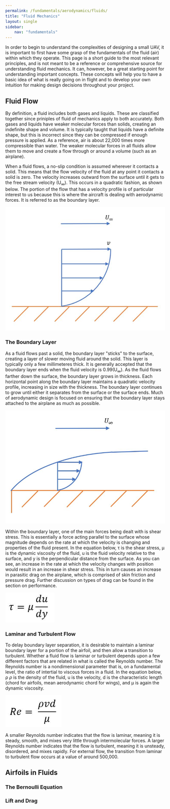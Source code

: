 ```yaml
---
permalink: /fundamentals/aerodynamics/fluids/
title: "Fluid Mechanics"
layout: single
sidebar:
    nav: "fundamentals"
---
```


In order to begin to understand the complexities of designing a small UAV, it is important to first have some grasp of the fundamentals of the fluid (air) within which they operate. This page is a short guide to the most relevant principles, and is not meant to be a reference or comprehensive source for understanding fluid mechanics. It can, however, be a great starting point for understanding important concepts. These concepts will help you to have a basic idea of what is really going on in flight and to develop your own intuition for making design decisions throughout your project.

## Fluid Flow
By definition, a fluid includes both gases and liquids. These are classified together since priniples of fluid of mechanics apply to both accurately. Both gases and liquids have weaker molecular forces than solids, creating an indefinite shape and volume. It is typically taught that liquids have a definite shape, but this is incorrect since they can be compressed if enough pressure is applied. As a reference, air is about 22,000 times more compressible than water. The weaker molecular forces in all fluids allow them to move and create a flow through or around a volume (such as an airplane).

When a fluid flows, a no-slip condition is assumed wherever it contacts a solid. This means that the flow velocity of the fluid at any point it contacts a solid is zero. The velocity increases outward from the surface until it gets to the free stream velocity (U<sub>∞</sub>). This occurs in a quadratic fashion, as shown below. The portion of the flow that has a velocity profile is of particular interest to us because this is where the aircraft is dealing with aerodynamic forces. It is referred to as the boundary layer.

![Velocity Profile](./figures/velocity_profile.JPG)

### The Boundary Layer
As a fluid flows past a solid, the boundary layer "sticks" to the surface, creating a layer of slower moving fluid around the solid. This layer is typically only a few millimeteres thick. It is generally accepted that the boundary layer ends when the fluid velocity is 0.99(U<sub>∞</sub>). As the fluid flows farther down the surface, the boundary layer grows in thickness. Each horizontal point along the boundary layer maintains a quadratic velocity profile, increasing in size with the thickness. The boundary layer continues to grow until either it separates from the surface or the surface ends. Much of aerodynamic design is focused on ensuring that the boundary layer stays attached to the airplane as much as possible.

![Boundary Layer](./figures/boundary_layer.JPG)

Within the boundary layer, one of the main forces being dealt with is shear stress. This is essentially a force acting parallel to the surface whose magnitude depends on the rate at which the velocity is changing and properties of the fluid present. In the equation below, τ is the shear stress, µ is the dynamic viscosity of the fluid, u is the fluid velocity relative to the surface, and y is the perpendicular distance from the surface. As you can see, an increase in the rate at which the velocity changes with position would result in an increase in shear stress. This in turn causes an increase in parasitic drag on the airplane, which is comprised of skin friction and pressure drag. Further discussion on types of drag can be found in the section on performance.

![Shear equation](./figures/shear_equation.JPG)

### Laminar and Turbulent Flow
To delay boundary layer separation, it is desirable to maintain a laminar boundary layer for a portion of the airfoil, and then allow a transition to turbulent. Whether a fluid flow is laminar or turbulent depends upon a few different factors that are related in what is called the Reynolds number. The Reynolds number is a nondimensional parameter that is, on a fundamental level, the ratio of intertial to viscous forces in a fluid. In the equation below, &#x03C1; $\rho$ is the density of the fluid, u is the velocity, d is the characteristic length (chord for airfoils, mean aerodynamic chord for wings), and µ is again the dynamic viscosity. 

![Reynolds Equation](./figures/reynolds_equation.JPG)

A smaller Reynolds number indicates that the flow is laminar, meaning it is steady, smooth, and mixes very little through intermolecular forces. A larger Reynolds number indicates that the flow is turbulent, meaning it is unsteady, disordered, and mixes rapidly. For external flow, the transition from laminar to turbulent flow occurs at a value of around 500,000. 

## Airfoils in Fluids

### The Bernoulli Equation

### Lift and Drag
